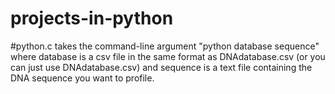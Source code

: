 # projects-in-python

#python.c 
takes the command-line argument "python database sequence" where database is a csv file in the same format as DNAdatabase.csv (or you can just use DNAdatabase.csv) and sequence is a text file containing the DNA sequence you want to profile.
